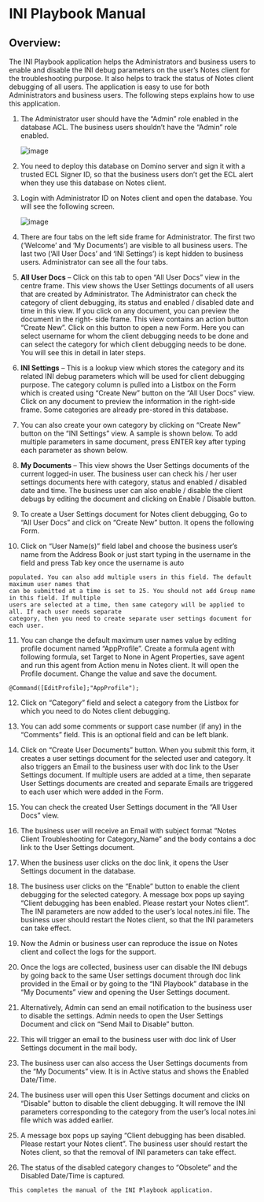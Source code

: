 # INI Playbook Manual

## Overview:

The INI Playbook application helps the Administrators and business users to enable and disable the
INI debug parameters on the user’s Notes client for the troubleshooting purpose. It also helps to track
the status of Notes client debugging of all users. The application is easy to use for both Administrators
and business users. The following steps explains how to use this application.

1. The Administrator user should have the “Admin” role enabled in the database ACL. The business
    users shouldn’t have the “Admin” role enabled.
    
    ![image](https://user-images.githubusercontent.com/108002256/190377814-5ef75d7a-75f4-4669-9552-c111c27fa3f8.png)

2. You need to deploy this database on Domino server and sign it with a trusted ECL Signer ID, so
    that the business users don’t get the ECL alert when they use this database on Notes client.
    
3. Login with Administrator ID on Notes client and open the database. You will see the following
    screen.
    
    ![image](https://user-images.githubusercontent.com/108002256/190479718-e3af7a2c-2a5c-4761-b3de-e79d9f1ba28b.png)

4. There are four tabs on the left side frame for Administrator. The first two (‘Welcome’ and ‘My
    Documents’) are visible to all business users. The last two (‘All User Docs’ and ‘INI Settings’) is
    kept hidden to business users. Administrator can see all the four tabs.
    
5. **All User Docs** – Click on this tab to open “All User Docs” view in the centre frame. This view
    shows the User Settings documents of all users that are created by Administrator. The
    Administrator can check the category of client debugging, its status and enabled / disabled date
    and time in this view. If you click on any document, you can preview the document in the right-
    side frame. This view contains an action button “Create New”. Click on this button to open a new
    Form. Here you can select username for whom the client debugging needs to be done and can
    select the category for which client debugging needs to be done. You will see this in detail in later
    steps.

6. **INI Settings** – This is a lookup view which stores the category and its related INI debug
    parameters which will be used for client debugging purpose. The category column is pulled into a
    Listbox on the Form which is created using “Create New” button on the “All User Docs” view.
    Click on any document to preview the information in the right-side frame. Some categories are
    already pre-stored in this database.
    
7. You can also create your own category by clicking on “Create New” button on the “INI Settings”
    view. A sample is shown below. To add multiple parameters in same document, press ENTER key
    after typing each parameter as shown below.

8. **My Documents** – This view shows the User Settings documents of the current logged-in user. The
    business user can check his / her user settings documents here with category, status and enabled
    / disabled date and time. The business user can also enable / disable the client debugs by editing
    the document and clicking on Enable / Disable button.
    
9. To create a User Settings document for Notes client debugging, Go to “All User Docs” and click on
    “Create New” button. It opens the following Form.
    
10. Click on “User Name(s)” field label and choose the business user’s name from the Address Book
    or just start typing in the username in the field and press Tab key once the username is auto


```
populated. You can also add multiple users in this field. The default maximum user names that
can be submitted at a time is set to 25. You should not add Group name in this field. If multiple
users are selected at a time, then same category will be applied to all. If each user needs separate
category, then you need to create separate user settings document for each user.
```
11. You can change the default maximum user names value by editing profile document named
    “AppProfile”. Create a formula agent with following formula, set Target to None in Agent
    Properties, save agent and run this agent from Action menu in Notes client. It will open the
    Profile document. Change the value and save the document.

```
@Command([EditProfile];"AppProfile");
```
12. Click on “Category” field and select a category from the Listbox for which you need to do Notes
    client debugging.


13. You can add some comments or support case number (if any) in the “Comments” field. This is an
    optional field and can be left blank.
14. Click on “Create User Documents” button. When you submit this form, it creates a user settings
    document for the selected user and category. It also triggers an Email to the business user with
    doc link to the User Settings document. If multiple users are added at a time, then separate User
    Settings documents are created and separate Emails are triggered to each user which were added
    in the Form.
15. You can check the created User Settings document in the “All User Docs” view.


16. The business user will receive an Email with subject format “Notes Client Troubleshooting for
    Category_Name” and the body contains a doc link to the User Settings document.
17. When the business user clicks on the doc link, it opens the User Settings document in the
    database.


18. The business user clicks on the “Enable” button to enable the client debugging for the selected
    category. A message box pops up saying “Client debugging has been enabled. Please restart your
    Notes client”. The INI parameters are now added to the user’s local notes.ini file. The business
    user should restart the Notes client, so that the INI parameters can take effect.
19. Now the Admin or business user can reproduce the issue on Notes client and collect the logs for
    the support.
20. Once the logs are collected, business user can disable the INI debugs by going back to the same
    User settings document through doc link provided in the Email or by going to the “INI Playbook”
    database in the “My Documents” view and opening the User Settings document.
21. Alternatively, Admin can send an email notification to the business user to disable the settings.
    Admin needs to open the User Settings Document and click on “Send Mail to Disable” button.


22. This will trigger an email to the business user with doc link of User Settings document in the mail
    body.
23. The business user can also access the User Settings documents from the “My Documents” view. It
    is in Active status and shows the Enabled Date/Time.
24. The business user will open this User Settings document and clicks on “Disable” button to disable
    the client debugging. It will remove the INI parameters corresponding to the category from the
    user’s local notes.ini file which was added earlier.


25. A message box pops up saying “Client debugging has been disabled. Please restart your Notes
    client”. The business user should restart the Notes client, so that the removal of INI parameters
    can take effect.
26. The status of the disabled category changes to “Obsolete” and the Disabled Date/Time is
    captured.

```
This completes the manual of the INI Playbook application.
```



